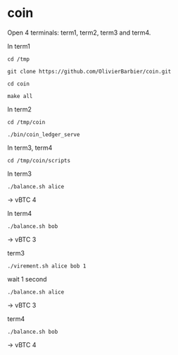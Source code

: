 # coin

Open 4 terminals: term1, term2, term3 and term4.

In term1

`cd /tmp`

`git clone https://github.com/OlivierBarbier/coin.git`

`cd coin`

`make all`

In term2

`cd /tmp/coin`

`./bin/coin_ledger_serve`

In term3, term4

`cd /tmp/coin/scripts`

In term3

`./balance.sh alice`

-> vBTC 4

In term4

`./balance.sh bob`

-> vBTC 3

term3

`./virement.sh alice bob 1`

wait 1 second

`./balance.sh alice`

-> vBTC 3

term4

`./balance.sh bob`

-> vBTC 4
